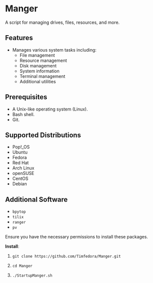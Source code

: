 # Manger

A script for managing drives, files, resources, and more.

## Features

- Manages various system tasks including:
  - File management
  - Resource management
  - Disk management
  - System information
  - Terminal management
  - Additional utilities

## Prerequisites

- A Unix-like operating system (Linux).
- Bash shell.
- Git.

## Supported Distributions

- Pop!_OS
- Ubuntu
- Fedora
- Red Hat
- Arch Linux
- openSUSE
- CentOS
- Debian

## Additional Software

- `bpytop`
- `tilix`
- `ranger`
- `pv`

Ensure you have the necessary permissions to install these packages.

**Install**:

1.     git clone https://github.com/Timfedora/Manger.git
2.     cd Manger
3.     ./StartupManger.sh

